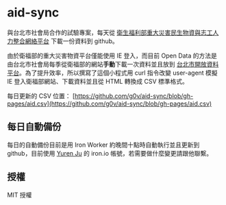 # aid-sync

與台北市社會局合作的試驗專案，每天從 [衛生福利部重大災害民生物資與志工人力整合網絡平台](http://rvis-manage.mohw.gov.tw/) 下載一份資料到 github。

由於衛福部的重大災害物資平台僅能使用 IE 登入，而目前 Open Data 的方法是由台北市社會局每季從衛福部的網站**手動**下載一次資料並且放到 [台北市開放資料平台](http://data.taipei/opendata/datalist/datasetMeta?oid=99303c65-81f3-49b6-a5c6-c876743c7508)。為了提升效率，所以撰寫了這個小程式用 curl 指令改變 user-agent 模擬 IE 登入衛福部網站、下載資料並且從 HTML 轉換成 CSV 標準格式。

每日更新的 CSV 位置： [https://github.com/g0v/aid-sync/blob/gh-pages/aid.csv](https://github.com/g0v/aid-sync/blob/gh-pages/aid.csv)

## 每日自動備份

每日的自動備份目前是用 Iron Worker 約晚間十點時自動執行並且更新到 github，目前使用 [Yuren Ju](https://github.com/yurenju) 的 iron.io 帳號，若需要做什麼變更請跟他聯繫。

## 授權

MIT 授權

